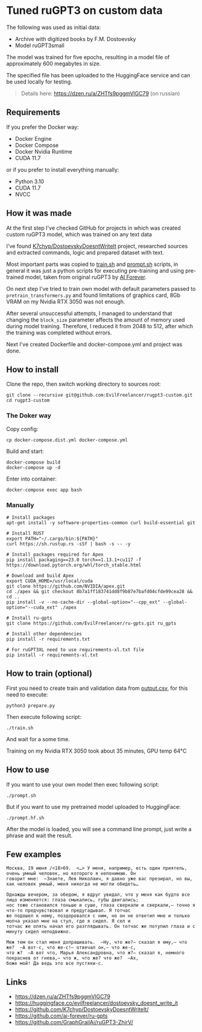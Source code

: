 # Tuned ruGPT3 on custom data

The following was used as initial data:

* Archive with digitized books by F.M. Dostoevsky
* Model ruGPT3small

The model was trained for five epochs, resulting in a model file of approximately 600 megabytes in size.

The specified file has been uploaded to the HuggingFace service and can be used locally for testing.

> Details here: https://dzen.ru/a/ZHTfs9pggmVlGC79 (on russian)

## Requirements

If you prefer the Docker way:

* Docker Engine
* Docker Compose
* Docker Nvidia Runtime
* CUDA 11.7

or if you prefer to install everything manually:

* Python 3.10
* CUDA 11.7
* NVCC

## How it was made

At the first step I've checked GitHub for projects in which was created custom
ruGPT3 model, which was trained on any text data

I've found [K7chyp/DostoevskyDoesntWriteIt](https://github.com/K7chyp/DostoevskyDoesntWriteIt) project, researched
sources and extracted commands, logic and prepared dataset with text.

Most important parts was copied to [train.sh](train.sh) and [prompt.sh](prompt.sh) scripts,
in general it was just a python scripts for executing pre-training and using pre-trained model, taken from original
ruGPT3 by [AI Forever](https://github.com/ai-forever/ru-gpts).

On next step I've tried to train own model with default parameters passed to `pretrain_transformers.py` and
found limitations of graphics card, 8Gb VRAM on my Nvidia RTX 3050 was not enough.

After several unsuccessful attempts, I managed to understand that changing the `block_size` parameter affects the amount
of memory used during model training. Therefore, I reduced it from 2048 to 512, after which the training was completed
without errors.

Next I've created Dockerfile and docker-compose.yml and project was done.

## How to install

Clone the repo, then switch working directory to sources root:

```shell
git clone --recursive git@github.com:EvilFreelancer/rugpt3-custom.git
cd rugpt3-custom
```

### The Doker way

Copy config:

```shell
cp docker-compose.dist.yml docker-compose.yml
```

Build and start:

```shell
docker-compose build
docker-compose up -d
```

Enter into container:

```shell
docker-compose exec app bash
```

### Manually

```shell
# Install packages
apt-get install -y software-properties-common curl build-essential git

# Install RUST
export PATH="~/.cargo/bin:${PATH}"
curl https://sh.rustup.rs -sSf | bash -s -- -y

# Install packages required for Apex
pip install packaging==23.0 torch==1.13.1+cu117 -f https://download.pytorch.org/whl/torch_stable.html

# Download and build Apex
export CUDA_HOME=/usr/local/cuda
git clone https://github.com/NVIDIA/apex.git
cd ./apex && git checkout 8b7a1ff183741dd8f9b87e7bafd04cfde99cea28 && cd ..
pip install -v --no-cache-dir --global-option="--cpp_ext" --global-option="--cuda_ext" ./apex

# Install ru-gpts
git clone https://github.com/EvilFreelancer/ru-gpts.git ru_gpts

# Install other dependencies
pip install -r requirements.txt

# For ruGPT3XL need to use requirements-xl.txt file
pip install -r requirements-xl.txt
```

## How to train (optional)

First you need to create train and validation data from [output.csv](./data/output.csv), for this need to execute:

```shell
python3 prepare.py
```

Then execute following script:

```shell
./train.sh
```

And wait for a some time.

Training on my Nvidia RTX 3050 took about 35 minutes, GPU temp 64&deg;С

## How to use

If you want to use your own model then exec following script:

```shell
./prompt.sh
```

But if you want to use my pretrained model uploaded to HuggingFace:

```shell
./prompt.hf.sh
```

After the model is loaded, you will see a command line prompt, just write a phrase and wait the result.

## Few examples

```
Москва, 19 июня /<18>69.  <…> У меня, например, есть один приятель, очень умный человек, но которого я непонимаю. Он
говорит мне:  –Знаете, Лев Николаич, я давно уже вас презирал, но вы, как человек умный, меня никогда не могли обидеть…
```

```
Однажды вечером, за обедом, я вдруг увидал, что у меня как будто все лицо изменяется: глаза смыкались, губы двигались;
нос тоже становился тоньше и суше, глаза сверкали и сверкали,– точно я что‑то предчувствовал и предугадывал. Я тотчас
же подошел к нему, поздоровался с ним, но он не ответил мне и только молча указал мне на стул, где я сидел. Я сел и
тотчас же опять начал его разглядывать. Он тотчас же потупил глаза и с минуту сидел неподвижно.
```

```
Меж тем он стал меня допрашивать.  –Ну, что же?– сказал я ему,– что же?  –А вот-с, что же-с!– отвечал он,– что же-с,
что ж?  –А вот что, Марья Александровна, что ж?– сказал я, немного покраснев от гнева,– что ж, что же? что же?  –Ах,
боже мой! Да ведь это все пустяки-с.
```

## Links

* https://dzen.ru/a/ZHTfs9pggmVlGC79
* https://huggingface.co/evilfreelancer/dostoevsky_doesnt_write_it
* https://github.com/K7chyp/DostoevskyDoesntWriteIt/
* https://github.com/ai-forever/ru-gpts
* https://github.com/GraphGrailAi/ruGPT3-ZhirV/
